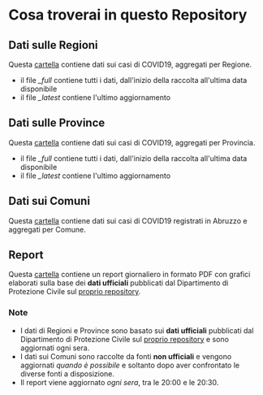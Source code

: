 # Cosa troverai in questo Repository

## Dati sulle Regioni
Questa <a href="https://github.com/IZSAM-StatGIS/COVID19-Abruzzo/tree/master/dati-regioni">cartella</a> contiene dati sui casi di COVID19, aggregati per Regione.
 * il file *_full* contiene tutti i dati, dall'inizio della raccolta all'ultima data disponibile
 * il file *_latest* contiene l'ultimo aggiornamento
## Dati sulle Province
Questa <a href="https://github.com/IZSAM-StatGIS/COVID19-Abruzzo/tree/master/dati-province">cartella</a> contiene dati sui casi di COVID19, aggregati per Provincia.
 * il file *_full* contiene tutti i dati, dall'inizio della raccolta all'ultima data disponibile
 * il file *_latest* contiene l'ultimo aggiornamento
## Dati sui Comuni
Questa <a href="https://github.com/IZSAM-StatGIS/COVID19-Abruzzo/tree/master/dati-comuni">cartella</a> contiene dati sui casi di COVID19 registrati in Abruzzo e aggregati per Comune.
## Report
Questa <a href="https://github.com/IZSAM-StatGIS/COVID19-Abruzzo/tree/master/report">cartella</a> contiene un report giornaliero in formato PDF con grafici elaborati sulla base dei **dati ufficiali** pubblicati dal Dipartimento di Protezione Civile sul <a href="https://github.com/pcm-dpc/COVID-19" target="_blank">proprio repository</a>.
### Note
 * I dati di Regioni e Province sono basato sui **dati ufficiali** pubblicati dal Dipartimento di Protezione Civile sul <a href="https://github.com/pcm-dpc/COVID-19" target="_blank">proprio repository</a> e sono aggiornati ogni sera.
 * I dati sui Comuni sono raccolte da fonti **non ufficiali** e vengono aggiornati *quando è possibile* e soltanto dopo aver confrontato le diverse fonti a disposizione.
 * Il report viene aggiornato *ogni sera*, tra le 20:00 e le 20:30.
